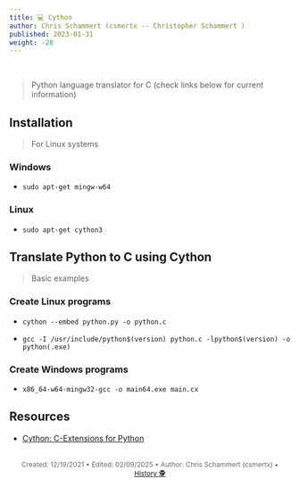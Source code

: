 ```yaml
---
title: 💻 Cython
author: Chris Schammert (csmertx -- Christopher Schammert )
published: 2023-01-31
weight: -20
---
```


<!-- The content of this website was written by Christopher Schammert aka Chris Schammert -->

<br />

> Python language translator for C (check links below for current information)

## Installation

> For Linux systems

### Windows

- ```sudo apt-get mingw-w64```

### Linux

- ```sudo apt-get cython3```

## Translate Python to C using Cython

> Basic examples

### Create Linux programs

- ```cython --embed python.py -o python.c```

- ```gcc -I /usr/include/python$(version) python.c -lpython$(version) -o python(.exe)```

### Create Windows programs

- ```x86_64-w64-mingw32-gcc -o main64.exe main.cx```

## Resources

- [Cython: C-Extensions for Python](https://cython.org/)

<br />

<div style="text-align: center; font-size:12px; color:dimgray">
    Created: 12/19/2021 • Edited: 02/09/2025 • Author: Chris Schammert (csmertx) • 
    <a href="https://github.com/csmertx/csmertx.github.io/commits/main/content/Linux/Code/cython_notes.md" 
       title="Github.com | csmertx \ csmertx.github.io \ commits \ main \ content \ Linux \ Code \ Cython">
       History 🕵️
    </a>
</div>